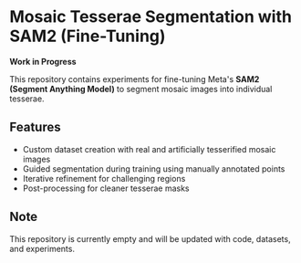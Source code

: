 # Mosaic Tesserae Segmentation with SAM2 (Fine-Tuning)

**Work in Progress**

This repository contains experiments for fine-tuning Meta's **SAM2 (Segment Anything Model)** to segment mosaic images into individual tesserae.  

## Features

- Custom dataset creation with real and artificially tesserified mosaic images  
- Guided segmentation during training using manually annotated points  
- Iterative refinement for challenging regions  
- Post-processing for cleaner tesserae masks  

## Note

This repository is currently empty and will be updated with code, datasets, and experiments.
